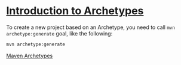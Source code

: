 # [Introduction to Archetypes](https://maven.apache.org/guides/introduction/introduction-to-archetypes.html)

To create a new project based on an Archetype, you need to call `mvn archetype:generate` goal, like the following:
```bash
mvn archetype:generate
```

[Maven Archetypes](https://maven.apache.org/archetypes/index.html)